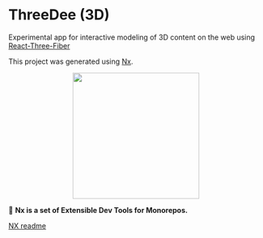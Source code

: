 # ThreeDee (3D)

Experimental app for interactive modeling of 3D content on the web using [React-Three-Fiber](https://github.com/react-spring/react-three-fiber)

This project was generated using [Nx](https://nx.dev).

<p align="center"><img src="https://raw.githubusercontent.com/nrwl/nx/master/images/nx-logo.png" width="250"></p>

🔎 **Nx is a set of Extensible Dev Tools for Monorepos.**

[NX readme](nx_readme.md)

